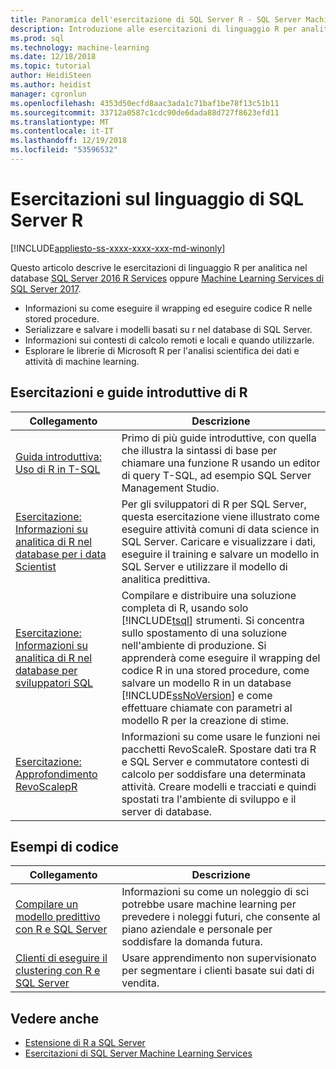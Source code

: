```yaml
---
title: Panoramica dell'esercitazione di SQL Server R - SQL Server Machine Learning
description: Introduzione alle esercitazioni di linguaggio R per analitica nel database di SQL Server.
ms.prod: sql
ms.technology: machine-learning
ms.date: 12/18/2018
ms.topic: tutorial
author: HeidiSteen
ms.author: heidist
manager: cgronlun
ms.openlocfilehash: 4353d50ecfd8aac3ada1c71baf1be78f13c51b11
ms.sourcegitcommit: 33712a0587c1cdc90de6dada88d727f8623efd11
ms.translationtype: MT
ms.contentlocale: it-IT
ms.lasthandoff: 12/19/2018
ms.locfileid: "53596532"
---
```

# <a name="sql-server-r-language-tutorials"></a>Esercitazioni sul linguaggio di SQL Server R
[!INCLUDE[appliesto-ss-xxxx-xxxx-xxx-md-winonly](../../includes/appliesto-ss-xxxx-xxxx-xxx-md-winonly.md)]

Questo articolo descrive le esercitazioni di linguaggio R per analitica nel database [SQL Server 2016 R Services](../install/sql-r-services-windows-install.md) oppure [Machine Learning Services di SQL Server 2017](../install/sql-machine-learning-services-windows-install.md).

+ Informazioni su come eseguire il wrapping ed eseguire codice R nelle stored procedure.
+ Serializzare e salvare i modelli basati su r nel database di SQL Server.
+ Informazioni sui contesti di calcolo remoti e locali e quando utilizzarle.
+ Esplorare le librerie di Microsoft R per l'analisi scientifica dei dati e attività di machine learning.

<a name="bkmk_sqltutorials"></a>

## <a name="r-quickstarts-and-tutorials"></a>Esercitazioni e guide introduttive di R

| Collegamento | Descrizione |
|------|-------------|
| [Guida introduttiva: Uso di R in T-SQL](rtsql-using-r-code-in-transact-sql-quickstart.md) | Primo di più guide introduttive, con quella che illustra la sintassi di base per chiamare una funzione R usando un editor di query T-SQL, ad esempio SQL Server Management Studio. |
| [Esercitazione: Informazioni su analitica di R nel database per i data Scientist](../tutorials/walkthrough-data-science-end-to-end-walkthrough.md) | Per gli sviluppatori di R per SQL Server, questa esercitazione viene illustrato come eseguire attività comuni di data science in SQL Server. Caricare e visualizzare i dati, eseguire il training e salvare un modello in SQL Server e utilizzare il modello di analitica predittiva. |
| [Esercitazione: Informazioni su analitica di R nel database per sviluppatori SQL](../tutorials/sqldev-in-database-r-for-sql-developers.md) | Compilare e distribuire una soluzione completa di R, usando solo [!INCLUDE[tsql](../../includes/tsql-md.md)] strumenti. Si concentra sullo spostamento di una soluzione nell'ambiente di produzione. Si apprenderà come eseguire il wrapping del codice R in una stored procedure, come salvare un modello R in un database [!INCLUDE[ssNoVersion](../../includes/ssnoversion-md.md)] e come effettuare chiamate con parametri al modello R per la creazione di stime. |
| [Esercitazione: Approfondimento RevoScalepR](deepdive-data-science-deep-dive-using-the-revoscaler-packages.md) | Informazioni su come usare le funzioni nei pacchetti RevoScaleR. Spostare dati tra R e SQL Server e commutatore contesti di calcolo per soddisfare una determinata attività. Creare modelli e tracciati e quindi spostati tra l'ambiente di sviluppo e il server di database. |

<a name ="bkmk_samples"></a>

## <a name="code-samples"></a>Esempi di codice

| Collegamento | Descrizione |
|------|-------------|
| [Compilare un modello predittivo con R e SQL Server](https://microsoft.github.io/sql-ml-tutorials/R/rentalprediction) | Informazioni su come un noleggio di sci potrebbe usare machine learning per prevedere i noleggi futuri, che consente al piano aziendale e personale per soddisfare la domanda futura. |
| [Clienti di eseguire il clustering con R e SQL Server](https://microsoft.github.io/sql-ml-tutorials/R/customerclustering/) | Usare apprendimento non supervisionato per segmentare i clienti basate sui dati di vendita. |

## <a name="see-also"></a>Vedere anche

+ [Estensione di R a SQL Server](../concepts/extension-r.md)
+ [Esercitazioni di SQL Server Machine Learning Services](machine-learning-services-tutorials.md)

